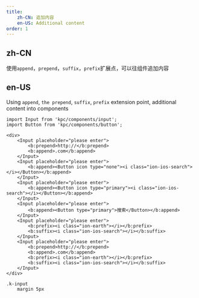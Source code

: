 ```yaml
---
title:
    zh-CN: 追加内容
    en-US: Additional content
order: 1
---
```


## zh-CN

使用`append`，`prepend`，`suffix`，`prefix`扩展点，可以往组件追加内容

## en-US

Using ` append `, ` the prepend `, ` suffix `, ` prefix ` extension point, additional content into components

```vdt
import Input from 'kpc/components/input';
import Button from 'kpc/components/button';

<div>
    <Input placeholder="please enter">
        <b:prepend>http://</b:prepend>
        <b:append>.com</b:append>
    </Input>
    <Input placeholder="please enter">
        <b:append><Button icon type="none"><i class="ion-ios-search"></i></Button></b:append>
    </Input>
    <Input placeholder="please enter">
        <b:append><Button icon type="primary"><i class="ion-ios-search"></i></Button></b:append>
    </Input>
    <Input placeholder="please enter">
        <b:append><Button type="primary">搜索</Button></b:append>
    </Input>
    <Input placeholder="please enter">
        <b:prefix><i class="ion-earth"></i></b:prefix>
        <b:suffix><i class="ion-ios-search"></i></b:suffix>
    </Input>
    <Input placeholder="please enter">
        <b:prepend>http://</b:prepend>
        <b:append>.com</b:append>
        <b:prefix><i class="ion-earth"></i></b:prefix>
        <b:suffix><i class="ion-ios-search"></i></b:suffix>
    </Input>
</div>
```

```styl
.k-input
    margin 5px
```
